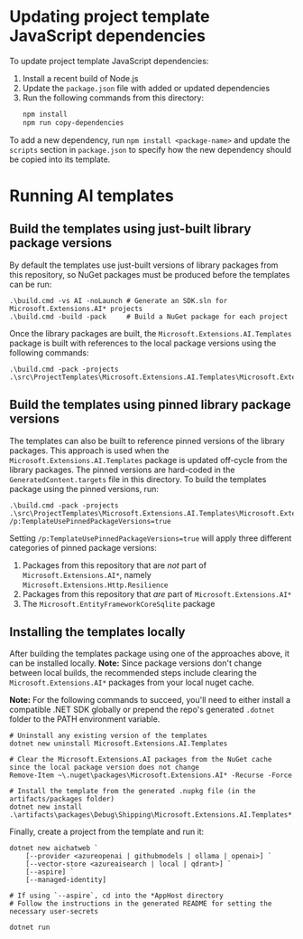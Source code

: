 # Updating project template JavaScript dependencies

To update project template JavaScript dependencies:
1. Install a recent build of Node.js
2. Update the `package.json` file with added or updated dependencies
3. Run the following commands from this directory:
    ```sh
    npm install
    npm run copy-dependencies
    ```

To add a new dependency, run `npm install <package-name>` and update the `scripts` section in `package.json` to specify how the new dependency should be copied into its template.

# Running AI templates

## Build the templates using just-built library package versions

By default the templates use just-built versions of library packages from this repository, so NuGet packages must be produced before the templates can be run:

```pwsh
.\build.cmd -vs AI -noLaunch # Generate an SDK.sln for Microsoft.Extensions.AI* projects
.\build.cmd -build -pack     # Build a NuGet package for each project
```

Once the library packages are built, the `Microsoft.Extensions.AI.Templates` package is built with references to the local package versions using the following commands:

```pwsh
.\build.cmd -pack -projects .\src\ProjectTemplates\Microsoft.Extensions.AI.Templates\Microsoft.Extensions.AI.Templates.csproj
```

## Build the templates using pinned library package versions

The templates can also be built to reference pinned versions of the library packages. This approach is used when the `Microsoft.Extensions.AI.Templates` package is updated off-cycle from the library packages. The pinned versions are hard-coded in the `GeneratedContent.targets` file in this directory. To build the templates package using the pinned versions, run:

```pwsh
.\build.cmd -pack -projects .\src\ProjectTemplates\Microsoft.Extensions.AI.Templates\Microsoft.Extensions.AI.Templates.csproj /p:TemplateUsePinnedPackageVersions=true
```

Setting `/p:TemplateUsePinnedPackageVersions=true` will apply three different categories of pinned package versions:

1. Packages from this repository that are _not_ part of `Microsoft.Extensions.AI*`, namely `Microsoft.Extensions.Http.Resilience`
2. Packages from this repository that _are_ part of `Microsoft.Extensions.AI*`
3. The `Microsoft.EntityFrameworkCoreSqlite` package

## Installing the templates locally

After building the templates package using one of the approaches above, it can be installed locally. **Note:** Since package versions don't change between local builds, the recommended steps include clearing the `Microsoft.Extensions.AI*` packages from your local nuget cache.

**Note:** For the following commands to succeed, you'll need to either install a compatible .NET SDK globally or prepend the repo's generated `.dotnet` folder to the PATH environment variable.

```pwsh
# Uninstall any existing version of the templates
dotnet new uninstall Microsoft.Extensions.AI.Templates

# Clear the Microsoft.Extensions.AI packages from the NuGet cache since the local package version does not change
Remove-Item ~\.nuget\packages\Microsoft.Extensions.AI* -Recurse -Force

# Install the template from the generated .nupkg file (in the artifacts/packages folder)
dotnet new install .\artifacts\packages\Debug\Shipping\Microsoft.Extensions.AI.Templates*.nupkg
```

Finally, create a project from the template and run it:

```pwsh
dotnet new aichatweb `
    [--provider <azureopenai | githubmodels | ollama | openai>] `
    [--vector-store <azureaisearch | local | qdrant>] `
    [--aspire] `
    [--managed-identity]

# If using `--aspire`, cd into the *AppHost directory
# Follow the instructions in the generated README for setting the necessary user-secrets

dotnet run
```
